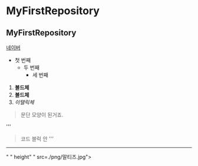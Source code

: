 # MyFirstRepository
## MyFirstRepository

[네이버](https://www.naver.com/)

- 첫 번째
  - 두 번째
      - 세 번째
      
 1. **볼드체**
 2. __볼드체__
 3.  *이탤릭체*
 
 >문단 모양이 된거죠.
 >
 
 '''
>코드 블럭 안
 '''
 * * *
 
 <img width>" " height" " src=./png/말티즈.jpg"></img>

 

